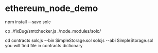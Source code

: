 # ethereum_node_demo

npm install --save solc

 cp ./fixBug/smtchecker.js ./node_modules/solc/


cd contracts
solcjs --bin  SimpleStorage.sol 
solcjs --abi  SimpleStorage.sol
you will find file in contracts dictionary



